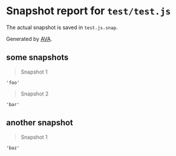 # Snapshot report for `test/test.js`

The actual snapshot is saved in `test.js.snap`.

Generated by [AVA](https://avajs.dev).

## some snapshots

> Snapshot 1

    'foo'

> Snapshot 2

    'bar'

## another snapshot

> Snapshot 1

    'baz'
